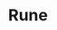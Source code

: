 ---
title: "Rune"

domain:
  grantedPower: |
    Free Scribe Scroll feat.
  spells: |
     1. {% spell_link erase %}
     1. {% spell_link secret-page %}
     1. {% spell_link glyph-of-warding %}
     1. {% spell_link explosive-runes %}
     1. {% spell_link planar-binding-lesser %}
     1. {% spell_link glyph-of-warding-greater %}
     1. {% spell_link instant-summons %}
     1. {% spell_link symbol-of-death %}
     1. {% spell_link teleportation-circle %}
---